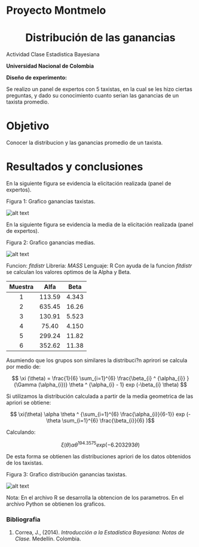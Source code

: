 # Proyecto Montmelo

# <center> Distribución de las ganancias
Actividad Clase Estadistica Bayesiana
  
**Universidad Nacional de Colombia**

**Diseño de experimento:**

Se realizo un panel de expertos con 5 taxistas, en la cual se les hizo ciertas preguntas, y dado su conocimiento cuanto serian las ganancias de un taxista promedio.

# Objetivo

Conocer la distribucion y las ganancias promedio de un taxista.

# Resultados y conclusiones

En la siguiente figura se evidencia la elicitación realizada (panel de expertos).

Figura 1: Grafico ganancias taxistas.

![alt text](https://github.com/oecorrechag/Proyecto-taxi/blob/main/Grafico_1.png)

En la siguiente figura se evidencia la media de la elicitación realizada (panel de expertos).

Figura 2: Grafico ganancias medias.

![alt text](https://github.com/oecorrechag/Proyecto-taxi/blob/main/Grafico_2.png)

Funcion: *fitdistr*
Libreria: *MASS*
Lenguaje: R
Con ayuda de la funcion *fitdistr* se calculan los valores optimos de la Alpha y Beta.

| Muestra | Alfa |  Beta |
| :---: | :----: | :---: |
|   1   | 113.59 | 4.343 |
|   2   | 635.45 | 16.26 |
|   3   | 130.91 | 5.523 |
|   4   | 75.40  | 4.150 |
|   5   | 299.24 | 11.82 |
|   6   | 352.62 | 11.38 |

Asumiendo que los grupos son similares la distribuci?n aprirori se calcula por medio de:

$$  \xi (\theta) = \frac{1}{6} \sum_{i=1}^{6} \frac{\beta_{i} ^ {\alpha_{i}} } {\Gamma (\alpha_{i})} \theta ^ {\alpha_{i} - 1}  exp (-\beta_{i} \theta) $$

Si utilizamos la distribución calculada a partir de la media geometrica de las apriori se obtiene:

$$ \xi(\theta) \alpha \theta ^ {\sum_{i=1}^{6} \frac{\alpha_{i}}{6-1}} exp (-\theta \sum_{i=1}^{6} \frac{\beta_{i}}{6} )$$

Calculando:

$$ \xi(\theta) \alpha \theta ^ {194.3575} exp (- 6.203293\theta)$$

De esta forma se obtienen las distribuciones apriori de los datos obtenidos de los taxistas.

Figura 3: Grafico distribución ganancias taxistas.

![alt text](https://github.com/oecorrechag/Proyecto-taxi/blob/main/Grafico_3.png)

Nota: En el archivo R se desarrolla la obtencion de los parametros. En el archivo Python se obtienen los graficos.

### Bibliografia

1. Correa, J., (2014). *Introducción a la Estadística Bayesiana: Notas de Clase.* Medellín. Colombia.
